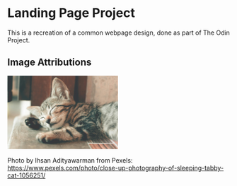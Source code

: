 # Landing Page Project

This is a recreation of a common webpage design, done as part of The Odin Project. 

## Image Attributions

<img src="hero-cat.jpg" width="250px">

Photo by Ihsan Adityawarman from Pexels: https://www.pexels.com/photo/close-up-photography-of-sleeping-tabby-cat-1056251/